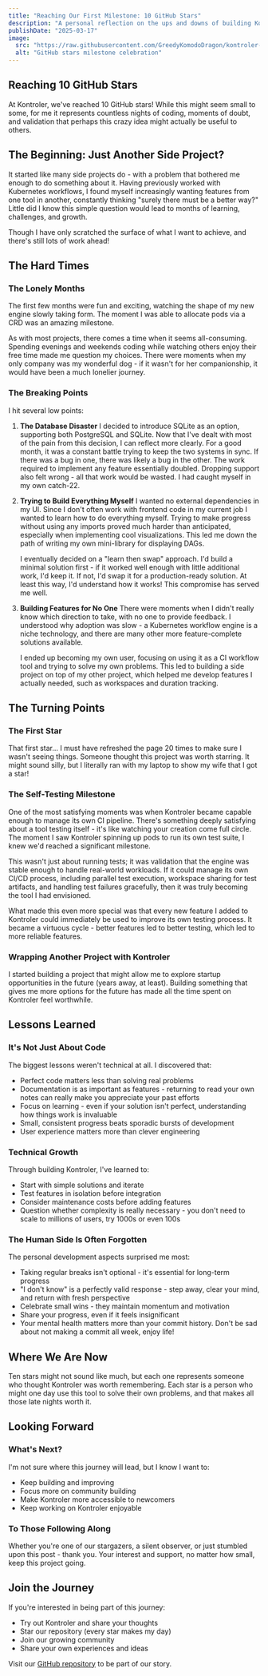 ```yaml
---
title: "Reaching Our First Milestone: 10 GitHub Stars"
description: "A personal reflection on the ups and downs of building Kontroler, from late-night debugging sessions to our first community milestone."
publishDate: "2025-03-17"
image:
  src: "https://raw.githubusercontent.com/GreedyKomodoDragon/kontroler-site/refs/heads/main/images/milestone.jpg"
  alt: "GitHub stars milestone celebration"
---
```


## Reaching 10 GitHub Stars

At Kontroler, we've reached 10 GitHub stars! While this might seem small to some, for me it represents countless nights of coding, moments of doubt, and validation that perhaps this crazy idea might actually be useful to others.

## The Beginning: Just Another Side Project?

It started like many side projects do - with a problem that bothered me enough to do something about it. Having previously worked with Kubernetes workflows, I found myself increasingly wanting features from one tool in another, constantly thinking "surely there must be a better way?" Little did I know this simple question would lead to months of learning, challenges, and growth.

Though I have only scratched the surface of what I want to achieve, and there's still lots of work ahead!

## The Hard Times

### The Lonely Months
The first few months were fun and exciting, watching the shape of my new engine slowly taking form. The moment I was able to allocate pods via a CRD was an amazing milestone. 

As with most projects, there comes a time when it seems all-consuming. Spending evenings and weekends coding while watching others enjoy their free time made me question my choices. There were moments when my only company was my wonderful dog - if it wasn't for her companionship, it would have been a much lonelier journey.

### The Breaking Points
I hit several low points:

1. **The Database Disaster**
   I decided to introduce SQLite as an option, supporting both PostgreSQL and SQLite. Now that I've dealt with most of the pain from this decision, I can reflect more clearly. For a good month, it was a constant battle trying to keep the two systems in sync. If there was a bug in one, there was likely a bug in the other. The work required to implement any feature essentially doubled. Dropping support also felt wrong - all that work would be wasted. I had caught myself in my own catch-22.

2. **Trying to Build Everything Myself**
    I wanted no external dependencies in my UI. Since I don't often work with frontend code in my current job I wanted to learn how to do everything myself. Trying to make progress without using any imports proved much harder than anticipated, especially when implementing cool visualizations. This led me down the path of writing my own mini-library for displaying DAGs.
    
    I eventually decided on a "learn then swap" approach. I'd build a minimal solution first - if it worked well enough with little additional work, I'd keep it. If not, I'd swap it for a production-ready solution. At least this way, I'd understand how it works! This compromise has served me well.

3. **Building Features for No One**
    There were moments when I didn't really know which direction to take, with no one to provide feedback. I understood why adoption was slow - a Kubernetes workflow engine is a niche technology, and there are many other more feature-complete solutions available.

    I ended up becoming my own user, focusing on using it as a CI workflow tool and trying to solve my own problems. This led to building a side project on top of my other project, which helped me develop features I actually needed, such as workspaces and duration tracking.

## The Turning Points

### The First Star
That first star... I must have refreshed the page 20 times to make sure I wasn't seeing things. Someone thought this project was worth starring. It might sound silly, but I literally ran with my laptop to show my wife that I got a star!

### The Self-Testing Milestone
One of the most satisfying moments was when Kontroler became capable enough to manage its own CI pipeline. There's something deeply satisfying about a tool testing itself - it's like watching your creation come full circle. The moment I saw Kontroler spinning up pods to run its own test suite, I knew we'd reached a significant milestone.

This wasn't just about running tests; it was validation that the engine was stable enough to handle real-world workloads. If it could manage its own CI/CD process, including parallel test execution, workspace sharing for test artifacts, and handling test failures gracefully, then it was truly becoming the tool I had envisioned.

What made this even more special was that every new feature I added to Kontroler could immediately be used to improve its own testing process. It became a virtuous cycle - better features led to better testing, which led to more reliable features.

### Wrapping Another Project with Kontroler
I started building a project that might allow me to explore startup opportunities in the future (years away, at least). Building something that gives me more options for the future has made all the time spent on Kontroler feel worthwhile.

## Lessons Learned

### It's Not Just About Code
The biggest lessons weren't technical at all. I discovered that:
- Perfect code matters less than solving real problems
- Documentation is as important as features - returning to read your own notes can really make you appreciate your past efforts
- Focus on learning - even if your solution isn't perfect, understanding how things work is invaluable
- Small, consistent progress beats sporadic bursts of development
- User experience matters more than clever engineering

### Technical Growth
Through building Kontroler, I've learned to:
- Start with simple solutions and iterate
- Test features in isolation before integration
- Consider maintenance costs before adding features
- Question whether complexity is really necessary - you don't need to scale to millions of users, try 1000s or even 100s

### The Human Side Is Often Forgotten
The personal development aspects surprised me most:
- Taking regular breaks isn't optional - it's essential for long-term progress
- "I don't know" is a perfectly valid response - step away, clear your mind, and return with fresh perspective
- Celebrate small wins - they maintain momentum and motivation
- Share your progress, even if it feels insignificant
- Your mental health matters more than your commit history. Don't be sad about not making a commit all week, enjoy life!


## Where We Are Now

Ten stars might not sound like much, but each one represents someone who thought Kontroler was worth remembering. Each star is a person who might one day use this tool to solve their own problems, and that makes all those late nights worth it.

## Looking Forward

### What's Next?
I'm not sure where this journey will lead, but I know I want to:
- Keep building and improving
- Focus more on community building
- Make Kontroler more accessible to newcomers
- Keep working on Kontroler enjoyable

### To Those Following Along
Whether you're one of our stargazers, a silent observer, or just stumbled upon this post - thank you. Your interest and support, no matter how small, keep this project going.

## Join the Journey

If you're interested in being part of this journey:
- Try out Kontroler and share your thoughts
- Star our repository (every star makes my day)
- Join our growing community
- Share your own experiences and ideas

Visit our [GitHub repository](https://github.com/GreedyKomodoDragon/Kontroler) to be part of our story.